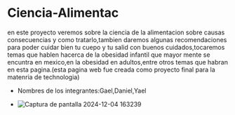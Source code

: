 # Ciencia-Alimentac
en este proyecto veremos sobre la ciencia de la alimentacion sobre causas consecuencias y como tratarlo,tambien daremos algunas recomendaciones para poder cuidar bien tu cuepo y tu salid con buenos cuidados,tocaremos temas que hablen hacerca de la obesidad infantil que mayor mente se encuntra en mexico,en la obesidad en adultos,entre otros temas que habran en esta pagina.(esta pagina web fue creada como proyecto final para la matenria de technologia)  
- Nombres de los integrantes:Gael,Daniel,Yael

- ![Captura de pantalla 2024-12-04 163239](https://github.com/user-attachments/assets/415c42f5-a670-47eb-998e-4924e1aca31a)
